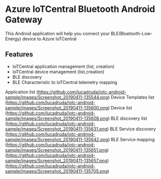 # Azure IoTCentral Bluetooth Android Gateway
This Android application will help you connect your BLE(Bluetooth-Low-Energy) device to Azure IoTCentral

## Features
* IoTCentral application management (list, creation)
* IoTCentral device management (list,creation)
* BLE discovery
* BLE Characteristic to IoTCentral telemetry mapping


Application list
(https://github.com/lucadruda/iotc-android-sample/images/Screenshot_20190411-135544.png)
Device Templates list
(https://github.com/lucadruda/iotc-android-sample/images/Screenshot_20190411-135600.png)
Device list
(https://github.com/lucadruda/iotc-android-sample/images/Screenshot_20190411-135608.png)
BLE discovery list
(https://github.com/lucadruda/iotc-android-sample/images/Screenshot_20190411-135631.png)
BLE Service discovery
(https://github.com/lucadruda/iotc-android-sample/images/Screenshot_20190411-135642.png)
BLE Service mapping
(https://github.com/lucadruda/iotc-android-sample/images/Screenshot_20190411-135651.png)
(https://github.com/lucadruda/iotc-android-sample/images/Screenshot_20190411-135657.png)
(https://github.com/lucadruda/iotc-android-sample/images/Screenshot_20190411-135705.png)